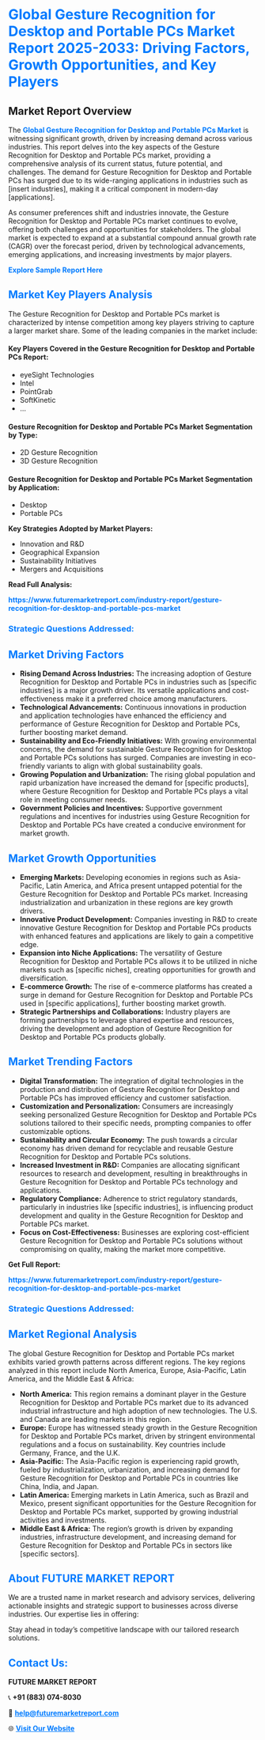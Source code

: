 <h1 style="color: #007BFF;">Global Gesture Recognition for Desktop and Portable PCs Market Report 2025-2033: Driving Factors, Growth Opportunities, and Key Players</h1>

<section id="overview">
<h2>Market Report Overview</h2>
<p>The <a href="https://www.futuremarketreport.com/industry-report/gesture-recognition-for-desktop-and-portable-pcs-market" style="color: #007BFF; text-decoration: none;"><strong>Global Gesture Recognition for Desktop and Portable PCs Market</strong></a> is witnessing significant growth, driven by increasing demand across various industries. This report delves into the key aspects of the Gesture Recognition for Desktop and Portable PCs market, providing a comprehensive analysis of its current status, future potential, and challenges. The demand for Gesture Recognition for Desktop and Portable PCs has surged due to its wide-ranging applications in industries such as [insert industries], making it a critical component in modern-day [applications].</p>
<p>As consumer preferences shift and industries innovate, the Gesture Recognition for Desktop and Portable PCs market continues to evolve, offering both challenges and opportunities for stakeholders. The global market is expected to expand at a substantial compound annual growth rate (CAGR) over the forecast period, driven by technological advancements, emerging applications, and increasing investments by major players.</p>
</section>

<section id="overview">
<p><a href="https://www.futuremarketreport.com/request-sample/reportId=104051" style="color: #007BFF; text-decoration: none;"><strong>Explore Sample Report Here</strong></a></p>
</section>

<section id="key-players">
<h2 style="color: #007BFF;">Market Key Players Analysis</h2>
<p>The Gesture Recognition for Desktop and Portable PCs market is characterized by intense competition among key players striving to capture a larger market share. Some of the leading companies in the market include:</p>
<h4>Key Players Covered in the Gesture Recognition for Desktop and Portable PCs Report:</h4>
<ul><li>eyeSight Technologies</li><li>Intel</li><li>PointGrab</li><li>SoftKinetic</li><li>...</li></ul>
<h4>Gesture Recognition for Desktop and Portable PCs Market Segmentation by Type:</h4>
<ul><li>2D Gesture Recognition</li><li>3D Gesture Recognition</li></ul>

<h4>Gesture Recognition for Desktop and Portable PCs Market Segmentation by Application:</h4>
<ul><li>Desktop</li><li>Portable PCs</li></ul>
<p><strong>Key Strategies Adopted by Market Players:</strong></p>
<ul>
<li>Innovation and R&D</li>
<li>Geographical Expansion</li>
<li>Sustainability Initiatives</li>
<li>Mergers and Acquisitions</li>
</ul>
</section>

<section>
<p><strong>Read Full Analysis: </strong></p><a href="https://www.futuremarketreport.com/industry-report/gesture-recognition-for-desktop-and-portable-pcs-market" style="color: #007BFF; text-decoration: none;"><strong>https://www.futuremarketreport.com/industry-report/gesture-recognition-for-desktop-and-portable-pcs-market</strong></a>
<h3 style="color: #007BFF;">Strategic Questions Addressed:</h3>
</section>

<section id="driving-factors">
<h2 style="color: #007BFF;">Market Driving Factors</h2>
<ul>
<li><strong>Rising Demand Across Industries:</strong> The increasing adoption of Gesture Recognition for Desktop and Portable PCs in industries such as [specific industries] is a major growth driver. Its versatile applications and cost-effectiveness make it a preferred choice among manufacturers.</li>
<li><strong>Technological Advancements:</strong> Continuous innovations in production and application technologies have enhanced the efficiency and performance of Gesture Recognition for Desktop and Portable PCs, further boosting market demand.</li>
<li><strong>Sustainability and Eco-Friendly Initiatives:</strong> With growing environmental concerns, the demand for sustainable Gesture Recognition for Desktop and Portable PCs solutions has surged. Companies are investing in eco-friendly variants to align with global sustainability goals.</li>
<li><strong>Growing Population and Urbanization:</strong> The rising global population and rapid urbanization have increased the demand for [specific products], where Gesture Recognition for Desktop and Portable PCs plays a vital role in meeting consumer needs.</li>
<li><strong>Government Policies and Incentives:</strong> Supportive government regulations and incentives for industries using Gesture Recognition for Desktop and Portable PCs have created a conducive environment for market growth.</li>
</ul>
</section>

<section id="growth-opportunities">
<h2 style="color: #007BFF;">Market Growth Opportunities</h2>
<ul>
<li><strong>Emerging Markets:</strong> Developing economies in regions such as Asia-Pacific, Latin America, and Africa present untapped potential for the Gesture Recognition for Desktop and Portable PCs market. Increasing industrialization and urbanization in these regions are key growth drivers.</li>
<li><strong>Innovative Product Development:</strong> Companies investing in R&D to create innovative Gesture Recognition for Desktop and Portable PCs products with enhanced features and applications are likely to gain a competitive edge.</li>
<li><strong>Expansion into Niche Applications:</strong> The versatility of Gesture Recognition for Desktop and Portable PCs allows it to be utilized in niche markets such as [specific niches], creating opportunities for growth and diversification.</li>
<li><strong>E-commerce Growth:</strong> The rise of e-commerce platforms has created a surge in demand for Gesture Recognition for Desktop and Portable PCs used in [specific applications], further boosting market growth.</li>
<li><strong>Strategic Partnerships and Collaborations:</strong> Industry players are forming partnerships to leverage shared expertise and resources, driving the development and adoption of Gesture Recognition for Desktop and Portable PCs products globally.</li>
</ul>
</section>

<section id="trending-factors">
<h2 style="color: #007BFF;">Market Trending Factors</h2>
<ul>
<li><strong>Digital Transformation:</strong> The integration of digital technologies in the production and distribution of Gesture Recognition for Desktop and Portable PCs has improved efficiency and customer satisfaction.</li>
<li><strong>Customization and Personalization:</strong> Consumers are increasingly seeking personalized Gesture Recognition for Desktop and Portable PCs solutions tailored to their specific needs, prompting companies to offer customizable options.</li>
<li><strong>Sustainability and Circular Economy:</strong> The push towards a circular economy has driven demand for recyclable and reusable Gesture Recognition for Desktop and Portable PCs solutions.</li>
<li><strong>Increased Investment in R&D:</strong> Companies are allocating significant resources to research and development, resulting in breakthroughs in Gesture Recognition for Desktop and Portable PCs technology and applications.</li>
<li><strong>Regulatory Compliance:</strong> Adherence to strict regulatory standards, particularly in industries like [specific industries], is influencing product development and quality in the Gesture Recognition for Desktop and Portable PCs market.</li>
<li><strong>Focus on Cost-Effectiveness:</strong> Businesses are exploring cost-efficient Gesture Recognition for Desktop and Portable PCs solutions without compromising on quality, making the market more competitive.</li>
</ul>
</section>

<section>
<p><strong>Get Full Report: </strong></p><a href="https://www.futuremarketreport.com/industry-report/gesture-recognition-for-desktop-and-portable-pcs-market" style="color: #007BFF; text-decoration: none;"><strong>https://www.futuremarketreport.com/industry-report/gesture-recognition-for-desktop-and-portable-pcs-market</strong></a>
<h3 style="color: #007BFF;">Strategic Questions Addressed:</h3>
</section>


<section id="regional-analysis">
<h2 style="color: #007BFF;">Market Regional Analysis</h2>
<p>The global Gesture Recognition for Desktop and Portable PCs market exhibits varied growth patterns across different regions. The key regions analyzed in this report include North America, Europe, Asia-Pacific, Latin America, and the Middle East & Africa:</p>
<ul>
<li><strong>North America:</strong> This region remains a dominant player in the Gesture Recognition for Desktop and Portable PCs market due to its advanced industrial infrastructure and high adoption of new technologies. The U.S. and Canada are leading markets in this region.</li>
<li><strong>Europe:</strong> Europe has witnessed steady growth in the Gesture Recognition for Desktop and Portable PCs market, driven by stringent environmental regulations and a focus on sustainability. Key countries include Germany, France, and the U.K.</li>
<li><strong>Asia-Pacific:</strong> The Asia-Pacific region is experiencing rapid growth, fueled by industrialization, urbanization, and increasing demand for Gesture Recognition for Desktop and Portable PCs in countries like China, India, and Japan.</li>
<li><strong>Latin America:</strong> Emerging markets in Latin America, such as Brazil and Mexico, present significant opportunities for the Gesture Recognition for Desktop and Portable PCs market, supported by growing industrial activities and investments.</li>
<li><strong>Middle East & Africa:</strong> The region’s growth is driven by expanding industries, infrastructure development, and increasing demand for Gesture Recognition for Desktop and Portable PCs in sectors like [specific sectors].</li>
</ul>
</section>

<footer>
<h2 style="color: #007BFF;">About FUTURE MARKET REPORT</h2>
<p>We are a trusted name in market research and advisory services, delivering actionable insights and strategic support to businesses across diverse industries. Our expertise lies in offering:</p>

<p>Stay ahead in today’s competitive landscape with our tailored research solutions.</p>

<h2 style="color: #007BFF;">Contact Us:</h2>
<p><strong>FUTURE MARKET REPORT</strong></p>
<p>📞 <strong>+91 (883) 074-8030</strong></p>
<p>📧 <strong><a href="mailto:help@futuremarketreport.com" style="color: #007BFF;">help@futuremarketreport.com</a></strong></p>
<p>🌐 <strong><a href="https://www.futuremarketreport.com/" style="color: #007BFF;">Visit Our Website</a></strong></p>
</footer>